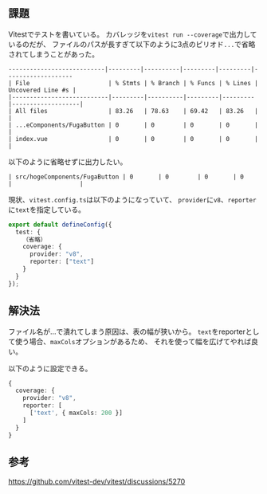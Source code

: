 ## 課題
Vitestでテストを書いている。
カバレッジを`vitest run --coverage`で出力しているのだが、
ファイルのパスが長すぎて以下のように3点のピリオド`...`で省略されてしまうことがあった。
```
---------------------------|---------|----------|---------|---------|-------------------
| File                      | % Stmts | % Branch | % Funcs | % Lines | Uncovered Line #s |
|---------------------------|---------|----------|---------|---------|-------------------|
| All files                 | 83.26   | 78.63    | 69.42   | 83.26   |                   |
| ...eComponents/FugaButton | 0       | 0        | 0       | 0       |                   |
| index.vue                 | 0       | 0        | 0       | 0       |                   |
```

以下のように省略せずに出力したい。
```
| src/hogeComponents/FugaButton | 0       | 0        | 0       | 0       |                   |
```

現状、`vitest.config.ts`は以下のようになっていて、
`provider`に`v8`、`reporter`に`text`を指定している。
```ts
export default defineConfig({
  test: {
    （省略）
    coverage: {
      provider: "v8",
      reporter: ["text"]
    }
  }
});
```

## 解決法
ファイル名が...で潰れてしまう原因は、表の幅が狭いから。
`text`をreporterとして使う場合、`maxCols`オプションがあるため、
それを使って幅を広げてやれば良い。

以下のように設定できる。
```ts
{
  coverage: {
    provider: "v8",
    reporter: [
      ['text', { maxCols: 200 }]
    ]
  }
}
```

## 参考
https://github.com/vitest-dev/vitest/discussions/5270


